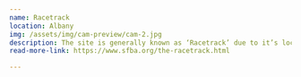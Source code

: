 ```yaml
---
name: Racetrack
location: Albany
img: /assets/img/cam-preview/cam-2.jpg
description: The site is generally known as ‘Racetrack’ due to it’s location directly behind the Golden Gate Fields horse racing track in Albany. Due to the hard work of the SFBA and others, kiting and other board sports are formally recognized activities at this beach. In order to ensure continued support for kiting and board sports at this location, however, it is imperative that you follow the safety guidelines outlined. If you have any questions not covered here, don’t hesitate to contact the site 411 listed above.
read-more-link: https://www.sfba.org/the-racetrack.html

---
```


